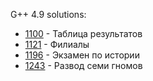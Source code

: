 G++ 4.9 solutions:

- [1100](1100/solution.cpp) - Таблица результатов
- [1121](1121/solution.cpp) - Филиалы
- [1196](1196/solution.cpp) - Экзамен по истории
- [1243](1243/solution.cpp) - Развод семи гномов
